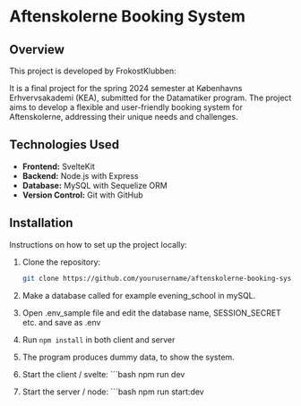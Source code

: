 # Aftenskolerne Booking System

## Overview

This project is developed by FrokostKlubben:

It is a final project for the spring 2024 semester at Københavns Erhvervsakademi (KEA), submitted for the Datamatiker program.
The project aims to develop a flexible and user-friendly booking system for Aftenskolerne, addressing their unique needs and challenges.

## Technologies Used

- **Frontend:** SvelteKit
- **Backend:** Node.js with Express
- **Database:** MySQL with Sequelize ORM
- **Version Control:** Git with GitHub

## Installation

Instructions on how to set up the project locally:

1. Clone the repository:

   ```bash
   git clone https://github.com/yourusername/aftenskolerne-booking-system.git

   ```

2. Make a database called for example evening_school in mySQL.

3. Open .env_sample file and edit the database name, SESSION_SECRET etc. and save as .env

4. Run `npm install` in both client and server

5. The program produces dummy data, to show the system.

6. Start the client / svelte: ```bash npm run dev

7. Start the server / node: ```bash npm run start:dev

